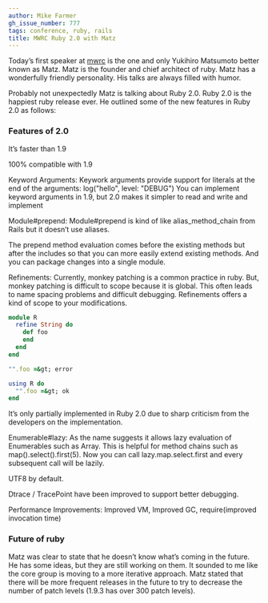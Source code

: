 ```yaml
---
author: Mike Farmer
gh_issue_number: 777
tags: conference, ruby, rails
title: MWRC Ruby 2.0 with Matz
---
```


Today’s first speaker at [mwrc](http://blog.endpoint.com/search/label/mwrc) is the one and only Yukihiro Matsumoto better known as Matz. Matz is the founder and chief architect of ruby. Matz has a wonderfully friendly personality. His talks are always filled with humor.

Probably not unexpectedly Matz is talking about Ruby 2.0. Ruby 2.0 is the happiest ruby release ever. He outlined some of the new features in Ruby 2.0 as follows:

### Features of 2.0

It’s faster than 1.9

100% compatible with 1.9

Keyword Arguments: Keywork arguments provide support for literals at the end of the arguments: log("hello", level: "DEBUG") You can implement keyword arguments in 1.9, but 2.0 makes it simpler to read and write and implement

Module#prepend: Module#prepend is kind of like alias_method_chain from Rails but it doesn’t use aliases.

The prepend method evaluation comes before the existing methods but after the includes so that you can more easily extend existing methods. And you can package changes into a single module.

Refinements: Currently, monkey patching is a common practice in ruby. But, monkey patching is difficult to scope because it is global. This often leads to name spacing problems and difficult debugging. Refinements offers a kind of scope to your modifications.

```ruby
module R
  refine String do
    def foo
    end
  end
end

"".foo =&gt; error

using R do
  "".foo =&gt; ok
end
```

It’s only partially implemented in Ruby 2.0 due to sharp criticism from the developers on the implementation.

Enumerable#lazy: As the name suggests it allows lazy evaluation of Enumerables such as Array. This is helpful for method chains such as map().select().first(5). Now you can call lazy.map.select.first and every subsequent call will be lazily.

UTF8 by default.

Dtrace / TracePoint have been improved to support better debugging.

Performance Improvements: Improved VM, Improved GC, require(improved invocation time)

### Future of ruby

Matz was clear to state that he doesn’t know what’s coming in the future. He has some ideas, but they are still working on them. It sounded to me like the core group is moving to a more iterative approach. Matz stated that there will be more frequent releases in the future to try to decrease the number of patch levels (1.9.3 has over 300 patch levels).
